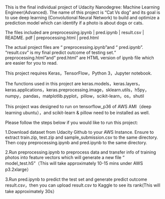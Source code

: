 This is the final individual project of Udacity Nanodegree: Machine Learning Engineer(Advanced). The name of this project is “Cat Vs dog” and its goal is to use deep learning (Convolutional Neural Network) to build and optimize a prediction model which can identify if a photo is about dogs or cats.

The files included are preprocessing.ipynb | pred.ipynb | result.csv | README. pdf | preprocessing.html | pred.html

The actual project files are “ preprocessing.ipynb”and “ pred.ipynb”. “result.csv” is my final predict outcome of testing set.“ preprocessing.html”and“ pred.html” are HTML version of ipynb file which are easier for you to read.

This project requires Keras，TensorFlow，Python 3，Jupyter notebook. 

The functions used in this project are keras.models，keras.layers，keras.applications，keras.preprocessing.image，sklearn.utils，h5py，numpy，pandas，matplotlib.pyplot，pillow，scikit-learn，os，shutil

This project was designed to run on tensorflow_p36 of AWS AMI（deep learning ubuntu），and scikit-learn & pillow need to be installed as well.


Please follow the steps below if you would like to run this project:

1.Download dataset from Udacity Github to your AWS Instance. Ensure to extract train.zip, test.zip and sample_submission.csv to the same directory. Then copy preprocessing.ipynb and pred.ipynb to the same directory.

2.Run preprocessing.ipynb to preprocess data and transfer info of training photos into feature vectors which will generate a new file “ model_test.h5”（This will take approximately 10-15 mins under AWS p3.2xlarge）

3.Run pred.ipynb to predict the test set and generate predict outcome result.csv，then you can upload result.csv to Kaggle to see its rank(This will take approximately 30s）
